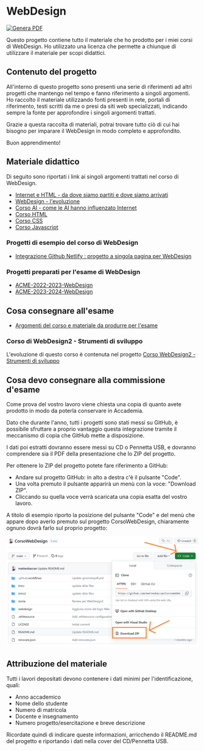 # WebDesign

[![Genera PDF](https://github.com/matteobaccan/CorsoWebDesign/actions/workflows/generatepdf.yml/badge.svg)](https://github.com/matteobaccan/CorsoWebDesign/actions/workflows/generatepdf.yml)

Questo progetto contiene tutto il materiale che ho prodotto per i miei corsi di WebDesign. Ho utilizzato una licenza che permette a chiunque di utilizzare il materiale per scopi didattici.

## Contenuto del progetto

All'interno di questo progetto sono presenti una serie di riferimenti ad altri progetti che mantengo nel tempo e fanno riferimento a singoli argomenti. Ho raccolto il materiale utilizzando fonti presenti in rete, portali di riferimento, testi scritti da me o presi da siti web specializzati, indicando sempre la fonte per approfondire i singoli argomenti trattati.

Grazie a questa raccolta di materiali, potrai trovare tutto ciò di cui hai bisogno per imparare il WebDesign in modo completo e approfondito.

Buon apprendimento!

## Materiale didattico

Di seguito sono riportati i link ai singoli argomenti trattati nel corso di WebDesign.

- [Internet e HTML - da dove siamo partiti e dove siamo arrivati](https://github.com/matteobaccan/CorsoWebDesign/blob/main/storia/storia.pdf)
- [WebDesign - l'evoluzione](https://github.com/matteobaccan/CorsoWebDesign/blob/main/webdesign/webdesign.pdf)
- [Corso AI - come le AI hanno influenzato Internet](https://github.com/matteobaccan/CorsoAI)
- [Corso HTML](https://github.com/matteobaccan/CorsoHTML)
- [Corso CSS](https://github.com/matteobaccan/CorsoCSS)
- [Corso Javascript](https://github.com/matteobaccan/CorsoJavascript)

### Progetti di esempio del corso di WebDesign

- [Integrazione Github Netlify : progetto a singola pagina per WebDesign](https://github.com/matteobaccan/github-netlify-boilerplate)

### Progetti preparati per l'esame di WebDesign

- [ACME-2022-2023-WebDesign](https://github.com/matteobaccan/ACME-2022-2023-WebDesign)
- [ACME-2023-2024-WebDesign](https://github.com/matteobaccan/ACME-2023-2024-WebDesign)

## Cosa consegnare all'esame

- [Argomenti del corso e materiale da produrre per l'esame](https://github.com/matteobaccan/CorsoWebDesign/blob/main/intro/intro.pdf)

### Corso di WebDesign2 - Strumenti di sviluppo

L'evoluzione di questo corso è contenuta nel progetto [Corso WebDesign2 - Strumenti di sviluppo](https://github.com/matteobaccan/CorsoWebDesign2)

## Cosa devo consegnare alla commissione d'esame

Come prova del vostro lavoro viene chiesta una copia di quanto avete prodotto in modo da poterla conservare in Accademia.

Dato che durante l'anno, tutti i progetti sono stati messi su GitHub, è possibile sfruttare a proprio vantaggio questa integrazione tramite il meccanismo di copia che GitHub mette a disposizione.

I dati poi estratti dovranno essere messi su CD o Pennetta USB, e dovranno comprendere sia il PDF della presentazione che lo ZIP del progetto.

Per ottenere lo ZIP del progetto potete fare riferimento a GitHub:

- Andare sul progetto GitHub: in alto a destra c'è il pulsante "Code".
- Una volta premuto il pulsante apparirà un menù con la voce: "Download ZIP".
- Cliccando su quella voce verrà scaricata una copia esatta del vostro lavoro.

A titolo di esempio riporto la posizione del pulsante "Code" e del menù che appare dopo averlo premuto sul progetto CorsoWebDesign, chiaramente ognuno dovrà farlo sul proprio progetto:

![Genera PDF](img/download.png)

## Attribuzione del materiale

Tutti i lavori depositati devono contenere i dati minimi per l'identificazione, quali:

- Anno accademico
- Nome dello studente
- Numero di matricola
- Docente e insegnamento
- Numero progetto/esercitazione e breve descrizione

Ricordate quindi di indicare queste informazioni, arricchendo il README.md del progetto e riportando i dati nella cover del CD/Pennetta USB.
